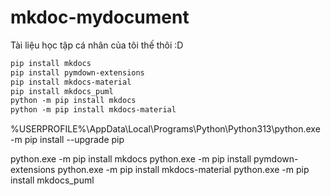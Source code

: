 # mkdoc-mydocument
Tài liệu học tập cá nhân của tôi thế thôi :D

```txt
pip install mkdocs
pip install pymdown-extensions
pip install mkdocs-material
pip install mkdocs_puml
python -m pip install mkdocs
python -m pip install mkdocs-material
```

%USERPROFILE%\AppData\Local\Programs\Python\Python313\python.exe -m pip install --upgrade pip

python.exe -m pip install mkdocs
python.exe -m pip install pymdown-extensions
python.exe -m pip install mkdocs-material
python.exe -m pip install mkdocs_puml
